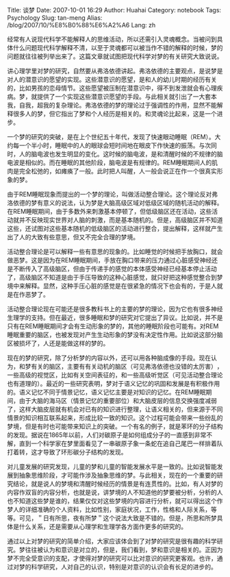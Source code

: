 Title: 谈梦
Date: 2007-10-01 16:29
Author: Huahai
Category: notebook
Tags: Psychology
Slug: tan-meng
Alias: /blog/2007/10/%E8%B0%88%E6%A2%A6
Lang: zh

经常有人说现代科学不能解释人的思维活动，所以还需引入灵魂概念。当被问到具体什么问题现代科学解释不清，以至于灵魂都可以被当作不错的解释的时候，梦的问题就往往被列举出来了。这篇文章就试图把现代科学对梦的有关研究大致说说。

  
讲心理学里对梦的研究<wbr></wbr>，自然要从弗洛依德讲<wbr></wbr>起。弗洛依德的主要观<wbr></wbr>点，是说梦是对人的潜<wbr></wbr>意识的愿望的实现。这<wbr></wbr>些潜意识的愿望，是和<wbr></wbr>人的幼儿时期的经历有<wbr></wbr>关的，比如男孩的恋母<wbr></wbr>情节。这些愿望被压制<wbr></wbr>在潜意识中，得不到发<wbr></wbr>泄就会有心理疾病。梦<wbr></wbr>，就提供了一个实现这<wbr></wbr>些潜意识愿望的手段。<wbr></wbr>与此相关就引出了一大<wbr></wbr>套本我，自我，超我的<wbr></wbr>复杂理论。弗洛依德的<wbr></wbr>梦的理论过于强调性的<wbr></wbr>作用，显然不能解释很<wbr></wbr>多人的梦，但它指出了<wbr></wbr>梦和个人经历是相关的<wbr></wbr>。和灵魂论比起来，这<wbr></wbr>是一个进步。

一个梦的研究的突破，<wbr></wbr>是在上个世纪五十年代<wbr></wbr>，发现了快速眼动睡眠<wbr></wbr>（REM）。大约每一<wbr></wbr>个半小时，睡眠中的人<wbr></wbr>的眼球会短时间地在眼<wbr></wbr>皮下作快速的振荡。与<wbr></wbr>次同时，人的脑电波也<wbr></wbr>发生明显的变化。这时<wbr></wbr>候的脑电波，是和清醒<wbr></wbr>时候的不规律的脑电波<wbr></wbr>是相似的。而在睡眠的<wbr></wbr>其他阶段，脑电波是有<wbr></wbr>规律的。REM睡眠期<wbr></wbr>间人的肌肉是完全松弛<wbr></wbr>的，如瘫痪了一般。此<wbr></wbr>时把人叫醒，人一般会<wbr></wbr>说正在作一个很真实形<wbr></wbr>象的梦。

由于REM睡眠现象而<wbr></wbr>提出的一个梦的理论，<wbr></wbr>叫做活动整合理论。这<wbr></wbr>个理论反对弗洛依德的<wbr></wbr>梦有意义的说法，认为<wbr></wbr>梦是大脑高级区域对低<wbr></wbr>级区域的随机活动的解<wbr></wbr>释。在REM睡眠期间<wbr></wbr>，由于多数外来刺激基<wbr></wbr>本停顿了，但低级脑区<wbr></wbr>还在活动，这些活动就<wbr></wbr>并不反映现实世界对人<wbr></wbr>脑的刺激，而是基本随<wbr></wbr>机的。但是，高级脑区<wbr></wbr>并不知道这些，还试图<wbr></wbr>对这些基本随机的低级<wbr></wbr>脑区的活动进行整合，<wbr></wbr>提出解释，这样就产生<wbr></wbr>出了人的大致有些意思<wbr></wbr>，但又不完全合理的梦<wbr></wbr>境。

活动整合理论是可以解<wbr></wbr>释一些有意思的现象的<wbr></wbr>。比如睡觉的时候把手<wbr></wbr>放胸口，就会做恶梦。<wbr></wbr>这是因为在REM睡眠<wbr></wbr>期间，手放在胸口带来<wbr></wbr>的压力通过心脏感受神<wbr></wbr>经还是不断传入了高级<wbr></wbr>脑区，但由于传递手的<wbr></wbr>感觉的本体感受神经已<wbr></wbr>经基本停止活动了，高<wbr></wbr>级脑区不知道是由于手<wbr></wbr>压导致的这种心脏感觉<wbr></wbr>，就只好把这种感觉整<wbr></wbr>合到梦境中来解释。显<wbr></wbr>然，这种手压心脏的感<wbr></wbr>觉是在很紧急的情况下<wbr></wbr>也会有的，于是人就是<wbr></wbr>在作恶梦了。

活动整合理论现在可能<wbr></wbr>还是很多教科书上的主<wbr></wbr>要的梦的理论，因为它<wbr></wbr>也有很多神经生理学的<wbr></wbr>支持。但在最近，很多<wbr></wbr>睡眠和梦的研究对它提<wbr></wbr>出了异议。比如说，并<wbr></wbr>不是只有在REM睡眠<wbr></wbr>期间才会有生动形象的<wbr></wbr>梦的，其他的睡眠阶段<wbr></wbr>也可能有。对REM睡<wbr></wbr>眠重要的脑区，也被发<wbr></wbr>现对产生生动形象的梦<wbr></wbr>没有决定性作用。比如<wbr></wbr>说这部分脑区被损坏了<wbr></wbr>，人还是能做这样的梦<wbr></wbr>的。

现在的梦的研究，除了<wbr></wbr>分析梦的内容以外，还<wbr></wbr>可以用各种脑成像的手<wbr></wbr>段。现在认为，和梦有<wbr></wbr>关的脑区，主要有有关<wbr></wbr>动机的脑区（可见弗洛<wbr></wbr>依德也没错的太厉害）<wbr></wbr>，一些高级的视觉区，<wbr></wbr>比如有关空间表征的，<wbr></wbr>和一些高级听觉区（可<wbr></wbr>见活动整合理论也有道<wbr></wbr>理的）。最近的一些研<wbr></wbr>究表明，梦对于语义记<wbr></wbr>忆的巩固和发展是有积<wbr></wbr>极作用的。语义记忆不<wbr></wbr>同于情景记忆，语义记<wbr></wbr>忆主要是对知识的记忆<wbr></wbr>。在REM睡眠期间，<wbr></wbr>由于大脑的海马区（情<wbr></wbr>景记忆的重要部位）和<wbr></wbr>大脑皮层的信息交换强<wbr></wbr>度减弱了，这样大脑皮<wbr></wbr>层就有机会对已有的知<wbr></wbr>识进行整理，让语义相<wbr></wbr>关的，但来源于不同情<wbr></wbr>景的知识相互联系起来<wbr></wbr>，形成比较一致的知识<wbr></wbr>。这个过程可能会带来<wbr></wbr>一些纷乱的梦境，但是<wbr></wbr>有时也可能带来知识上<wbr></wbr>的突破。一个有名的例<wbr></wbr>子，就是苯环的分子结<wbr></wbr>构的发现。据说在18<wbr></wbr>65年以前，人们对碳<wbr></wbr>原子是如何组成分子的<wbr></wbr>一直感到非常不解，直<wbr></wbr>到一个科学家在梦里面<wbr></wbr>看见了一串碳原子象一<wbr></wbr>条蛇在追自己尾巴一样<wbr></wbr>排着队打着转，这才导<wbr></wbr>致了环形碳分子结构的<wbr></wbr>发现。

对儿童发展的研究发现<wbr></wbr>，儿童的梦和儿童的智<wbr></wbr>能发展水平是一致的。<wbr></wbr>比如说智能发展到抽象<wbr></wbr>思维阶段，才可能作涉<wbr></wbr>及抽象思维的梦。与此<wbr></wbr>相关，现在的一个重要<wbr></wbr>的研究结论，就是说人<wbr></wbr>的梦境和清醒时候经历<wbr></wbr>的情景是有连贯性的。<wbr></wbr>比如，有人对梦的内容<wbr></wbr>作双盲的内容分析，也<wbr></wbr>就是说，讲梦境的人不<wbr></wbr>知道他的梦要被分析，<wbr></wbr>分析的人也不知道这些<wbr></wbr>梦是谁的，结果仅仅对<wbr></wbr>这些梦境的内容进行分<wbr></wbr>析，就可以得出这个作<wbr></wbr>梦人的详细准确的个人<wbr></wbr>资料，比如性别，家庭<wbr></wbr>状况，工作，性格和人<wbr></wbr>际关系，等等。可见，<wbr></wbr>＂日有所思，夜有所梦<wbr></wbr>＂这个说法大致是不错<wbr></wbr>的。但是，所思和所梦<wbr></wbr>具体是什么关系，还是<wbr></wbr>需要从心理学和生理学<wbr></wbr>各方面作更多的研究的<wbr></wbr>。

通过以上对梦的研究的<wbr></wbr>简单介绍，大家应该体<wbr></wbr>会到了对梦的研究是很<wbr></wbr>有趣的科学研究。梦往<wbr></wbr>往被认为和意识是对立<wbr></wbr>的，但是，我们看到，<wbr></wbr>梦和意识是相关的。正<wbr></wbr>因为梦不完全受意识的<wbr></wbr>支配，才使得对梦的研<wbr></wbr>究可以比对意识的研究<wbr></wbr>更客观。也许，通过对<wbr></wbr>梦的科学研究，人对自<wbr></wbr>己的认识，特别是对意<wbr></wbr>识的认识会有长足的进<wbr></wbr>步的。

